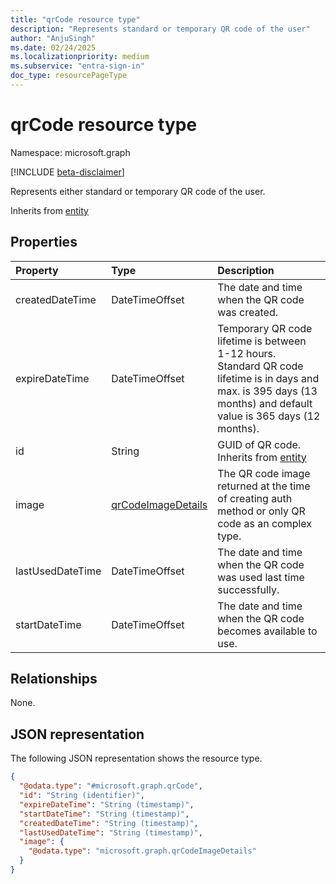 ```yaml
---
title: "qrCode resource type"
description: "Represents standard or temporary QR code of the user"
author: "AnjuSingh"
ms.date: 02/24/2025
ms.localizationpriority: medium
ms.subservice: "entra-sign-in"
doc_type: resourcePageType
---
```


# qrCode resource type

Namespace: microsoft.graph

[!INCLUDE [beta-disclaimer](../../includes/beta-disclaimer.md)]

Represents either standard or temporary QR code of the user.

Inherits from [entity](../resources/entity.md)

<!--
## Methods
|Method|Return type|Description|
|:---|:---|:---|
|[Create](../api/qrcodepinauthenticationmethod-patch-standardqrcode.md)|[qrCode](../resources/qrcode.md)|Create a new qrCode object.|
|[Get](../api/qrcode-get.md)|[qrCode](../resources/qrcode.md)|Read the properties and relationships of a qrCode object.|
|[Update](../api/qrcode-update.md)|[qrCode](../resources/qrcode.md)|Update the properties of a qrCode object.|
|[Delete](../api/qrcodepinauthenticationmethod-delete-standardqrcode.md)|None|Delete a qrCode object.|
-->
## Properties
|Property|Type|Description|
|:---|:---|:---|
|createdDateTime|DateTimeOffset|The date and time when the QR code was created.|
|expireDateTime|DateTimeOffset|Temporary QR code lifetime is between 1-12 hours. Standard QR code lifetime is in days and max. is 395 days (13 months) and default value is 365 days (12 months).|
|id|String|GUID of QR code. Inherits from [entity](../resources/entity.md)|
|image|[qrCodeImageDetails](../resources/qrcodeimagedetails.md)|The QR code image returned at the time of creating auth method or only QR code as an complex type.|
|lastUsedDateTime|DateTimeOffset|The date and time when the QR code was used last time successfully.|
|startDateTime|DateTimeOffset|The date and time when the QR code becomes available to use.|

## Relationships
None.

## JSON representation
The following JSON representation shows the resource type.
<!-- {
  "blockType": "resource",
  "keyProperty": "id",
  "@odata.type": "microsoft.graph.qrCode",
  "openType": false
}
-->
``` json
{
  "@odata.type": "#microsoft.graph.qrCode",
  "id": "String (identifier)",
  "expireDateTime": "String (timestamp)",
  "startDateTime": "String (timestamp)",
  "createdDateTime": "String (timestamp)",
  "lastUsedDateTime": "String (timestamp)",
  "image": {
    "@odata.type": "microsoft.graph.qrCodeImageDetails"
  }
}
```

